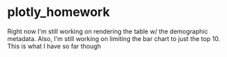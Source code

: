 # plotly_homework


Right now I'm still working on rendering the table w/ the demographic metadata. Also, I'm still working on limiting the bar chart to just the top 10. This is what I have so far though
